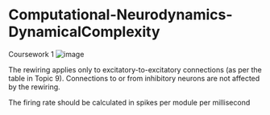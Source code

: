 # Computational-Neurodynamics-DynamicalComplexity
Coursework 1
![image](https://github.com/user-attachments/assets/9785f8f5-ab07-4792-8764-2f2d30bc3934)


The rewiring applies only to excitatory-to-excitatory connections (as per the table in Topic 9). Connections to or from inhibitory neurons are not affected by the rewiring.

The firing rate should be calculated in spikes per module per millisecond
